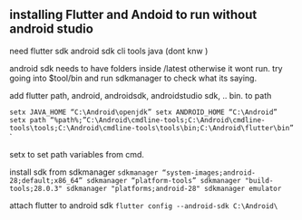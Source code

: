 ## installing Flutter and Andoid to run without android studio

need
flutter sdk
android sdk cli tools
java (dont knw )

android sdk needs to have folders inside /latest otherwise it wont run. try going into $tool/bin and run sdkmanager to check what its saying.

add flutter path, android, androidsdk, androidstudio sdk, .. bin. to path

`setx JAVA_HOME “C:\Android\openjdk”
setx ANDROID_HOME “C:\Android”
setx path “%path%;”C:\Android\cmdline-tools;C:\Android\cmdline-tools\tools;C:\Android\cmdline-tools\tools\bin;C:\Android\flutter\bin”`
`

setx to set path variables from cmd.

install sdk from sdkmanager
`sdkmanager “system-images;android-28;default;x86_64”
sdkmanager “platform-tools”
sdkmanager "build-tools;28.0.3"
sdkmanager "platforms;android-28"
sdkmanager emulator`

attach flutter to android sdk
`flutter config --android-sdk C:\Android\`
